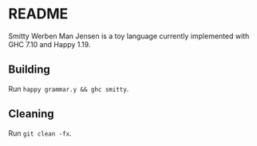 # README

Smitty Werben Man Jensen is a toy language currently implemented with
GHC 7.10 and Happy 1.19.

## Building

Run `happy grammar.y && ghc smitty`.

## Cleaning

Run `git clean -fx`.